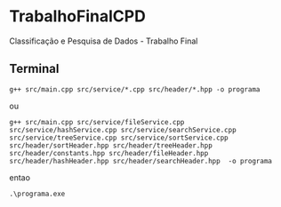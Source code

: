 # TrabalhoFinalCPD
Classificação e Pesquisa de Dados - Trabalho Final

  ## Terminal
    g++ src/main.cpp src/service/*.cpp src/header/*.hpp -o programa
    
  ou

    g++ src/main.cpp src/service/fileService.cpp src/service/hashService.cpp src/service/searchService.cpp src/service/treeService.cpp src/service/sortService.cpp src/header/sortHeader.hpp src/header/treeHeader.hpp src/header/constants.hpp src/header/fileHeader.hpp src/header/hashHeader.hpp src/header/searchHeader.hpp  -o programa
  
  entao
  
    .\programa.exe